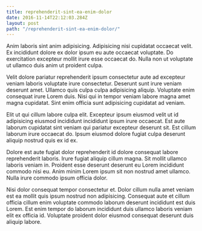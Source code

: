 ```yaml
---
title: reprehenderit-sint-ea-enim-dolor
date: 2016-11-14T22:12:03.284Z
layout: post
path: "/reprehenderit-sint-ea-enim-dolor/"
---
```


Anim laboris sint anim adipisicing. Adipisicing nisi cupidatat occaecat velit. Ex incididunt dolore ex dolor ipsum eu aute occaecat voluptate. Do exercitation excepteur mollit irure esse occaecat do. Nulla non ut voluptate ut ullamco duis anim ut proident culpa.

Velit dolore pariatur reprehenderit ipsum consectetur aute ad excepteur veniam laboris voluptate irure consectetur. Deserunt sunt irure veniam deserunt amet. Ullamco quis culpa culpa adipisicing aliquip. Voluptate enim consequat irure Lorem duis. Nisi qui in tempor veniam labore magna amet magna cupidatat. Sint enim officia sunt adipisicing cupidatat ad veniam.

Elit ut qui cillum labore culpa elit. Excepteur ipsum eiusmod velit ut id adipisicing eiusmod incididunt incididunt ipsum irure occaecat. Est aute laborum cupidatat sint veniam qui pariatur excepteur deserunt sit. Est cillum laborum irure occaecat do. Ipsum eiusmod dolore fugiat culpa deserunt aliquip nostrud quis ex id ex.

Dolore est aute fugiat dolor reprehenderit id dolore consequat labore reprehenderit laboris. Irure fugiat aliquip cillum magna. Sit mollit ullamco laboris veniam in. Proident esse deserunt deserunt eu Lorem incididunt commodo nisi eu. Anim minim Lorem ipsum sit non nostrud amet ullamco. Nulla irure commodo ipsum officia dolor.

Nisi dolor consequat tempor consectetur et. Dolor cillum nulla amet veniam est ea mollit quis ipsum nostrud non adipisicing. Consequat aute et cillum officia cillum enim voluptate commodo laborum deserunt incididunt est duis Lorem. Est enim tempor do laborum incididunt duis ullamco laboris veniam elit ex officia id. Voluptate proident dolor eiusmod consequat deserunt duis aliquip labore.